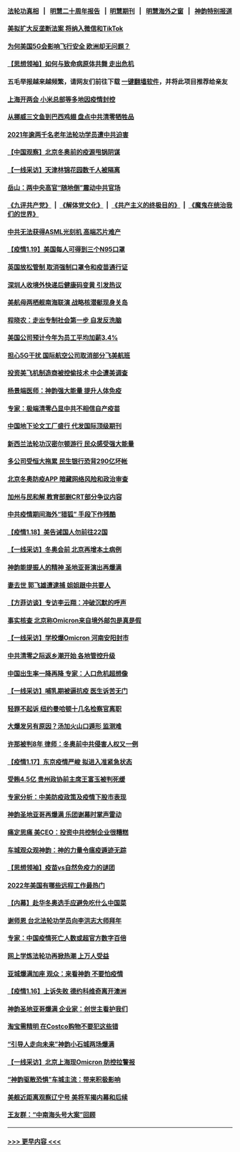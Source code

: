 #### [法轮功真相](https://github.com/gfw-breaker/truth/blob/master/README.md?t=0) &nbsp;&nbsp;|&nbsp;&nbsp; [明慧二十周年报告](https://github.com/gfw-breaker/mh-reports/blob/master/README.md?t=0) &nbsp;&nbsp;|&nbsp;&nbsp;[明慧期刊](https://github.com/gfw-breaker/mh-qikan) &nbsp;&nbsp;|&nbsp;&nbsp; [明慧海外之窗](https://github.com/gfw-breaker/mh-news/blob/master/README.md?t=0) &nbsp;&nbsp;|&nbsp;&nbsp; [神韵特别报道](https://github.com/gfw-breaker/mh-news/blob/master/shenyun.md?t=0)
#### [美拟扩大反垄断法案 将纳入微信和TikTok](../pages/nf4514/n13517008.md?t=01201801) 
#### [为何美国5G会影响飞行安全 欧洲却无问题？](../pages/nf4514/n13516469.md?t=01201801) 
#### [【思想领袖】如何与致命病原体共舞 走出危机](../pages/nf4514/n13489241.md?t=01201801) 
#### 五毛举报越来越频繁，请网友们前往下载 [一键翻墙软件](https://github.com/gfw-breaker/ssr-accounts)，并将此项目推荐给亲友
#### [上海开两会 小米总部等多地因疫情封控](../pages/nf4514/n13516184.md?t=01201801) 
#### [从挪威三文鱼到巴西鸡翅 盘点中共清零牺牲品](../pages/nf4514/n13516261.md?t=01201801) 
#### [2021年逾两千名老年法轮功学员遭中共迫害](../pages/nf4514/n13513237.md?t=01201801) 
#### [【中国观察】北京冬奥前的疫源甩锅阴谋](../pages/nf4514/n13515922.md?t=01201801) 
#### [【一线采访】天津林锦花园数千人被隔离](../pages/nf4514/n13516051.md?t=01201801) 
#### [岳山：两中央高官“随地倒”震动中共官场](../pages/nf4514/n13515984.md?t=01201801) 
#### [《九评共产党》](https://github.com/begood0513/9ping.md/blob/master/README.md) &nbsp;|&nbsp; [《解体党文化》](../../../../jtdwh.md/blob/master/README.md)  &nbsp;|&nbsp; [《共产主义的终极目的》](../../../../gczydzjmd.md/blob/master/README.md) &nbsp;|&nbsp; [《魔鬼在统治我们的世界》](../../../../mgztzwmdsj.md/blob/master/README.md) 
#### [中共无法获得ASML光刻机 高端芯片难产](../pages/nf4514/n13515985.md?t=01201801) 
#### [【疫情1.19】美国每人可得到三个N95口罩](../pages/nf4514/n13515332.md?t=01201801) 
#### [英国放松管制 取消强制口罩令和疫苗通行证](../pages/nf4514/n13515879.md?t=01201801) 
#### [深圳人收境外快递后健康码变黄 引发热议](../pages/nf4514/n13515317.md?t=01201801) 
#### [美航母两栖舰南海联演 战略核潜艇现身关岛](../pages/nf4514/n13514900.md?t=01201801) 
#### [程晓农：走出专制社会第一步 自发反洗脑](../pages/nf4514/n13512864.md?t=01201801) 
#### [美国公司预计今年为员工平均加薪3.4%](../pages/nf4514/n13514159.md?t=01201801) 
#### [担心5G干扰 国际航空公司取消部分飞美航班](../pages/nf4514/n13513955.md?t=01201801) 
#### [投资美飞机制造商被控偷技术 中企遭美调查](../pages/nf4514/n13513846.md?t=01201801) 
#### [杨景端医师：神韵强大能量 提升人体免疫](../pages/nf4514/n13498173.md?t=01201801) 
#### [专家：极端清零凸显中共不相信自产疫苗](../pages/nf4514/n13513812.md?t=01201801) 
#### [中国地下论文工厂盛行 代发国际顶级期刊](../pages/nf4514/n13513792.md?t=01201801) 
#### [新西兰法轮功汉密尔顿游行 民众感受强大能量](../pages/nf4514/n13510334.md?t=01201801) 
#### [多公司受恒大拖累 民生银行恐背290亿坏帐](../pages/nf4514/n13513730.md?t=01201801) 
#### [北京冬奥防疫APP 暗藏网络风险和政治审查](../pages/nf4514/n13513674.md?t=01201801) 
#### [加州与民和解 教育部删CRT部分争议内容](../pages/nf4514/n13512527.md?t=01201801) 
#### [中共疫情期间海外“猎狐” 手段下作残酷](../pages/nf4514/n13513039.md?t=01201801) 
#### [【疫情1.18】美告诫国人勿前往22国](../pages/nf4514/n13512841.md?t=01201801) 
#### [【一线采访】冬奥会前 北京再增本土病例](../pages/nf4514/n13512811.md?t=01201801) 
#### [神韵能提振人的精神 圣地亚哥演出再爆满](../pages/nf4514/n13512971.md?t=01201801) 
#### [妻去世 郭飞雄遭逮捕 姐姐跟中共要人](../pages/nf4514/n13509835.md?t=01201801) 
#### [【方菲访谈】专访李云翔：冲破沉默的呼声](../pages/nf4514/n13511777.md?t=01201801) 
#### [事实核查 北京称Omicron来自境外邮包是真是假](../pages/nf4514/n13511825.md?t=01201801) 
#### [【一线采访】学校爆Omicron 河南安阳封市](../pages/nf4514/n13511433.md?t=01201801) 
#### [中共清零之际返乡潮开始 各地管控升级](../pages/nf4514/n13511486.md?t=01201801) 
#### [中国出生率一降再降 专家：人口危机超想像](../pages/nf4514/n13511372.md?t=01201801) 
#### [【一线采访】哺乳期被逼抗疫 医生诉苦无门](../pages/nf4514/n13510917.md?t=01201801) 
#### [轻罪不起诉 纽约曼哈顿十几名检察官离职](../pages/nf4514/n13509966.md?t=01201801) 
#### [大爆发另有原因？汤加火山口遁形 监测难](../pages/nf4514/n13510711.md?t=01201801) 
#### [许那被判8年 律师：冬奥前中共侵害人权又一例](../pages/nf4514/n13508986.md?t=01201801) 
#### [【疫情1.17】东京疫情严峻 拟进入准紧急状态](../pages/nf4514/n13510452.md?t=01201801) 
#### [受贿4.5亿 贵州政协前主席王富玉被判死缓](../pages/nf4514/n13510120.md?t=01201801) 
#### [专家分析：中美防疫政策及疫情下股市表现](../pages/nf4514/n13509416.md?t=01201801) 
#### [神韵圣地亚哥再爆满 乐团谢幕时掌声雷动](../pages/nf4514/n13510263.md?t=01201801) 
#### [痛定思痛 美CEO：投资中共控制企业很糟糕](../pages/nf4514/n13509218.md?t=01201801) 
#### [车城观众观神韵：神的力量令瘟疫遁迹无踪](../pages/nf4514/n13509643.md?t=01201801) 
#### [【思想领袖】疫苗vs自然免疫力的谜团](../pages/nf4514/n13481829.md?t=01201801) 
#### [2022年美国有哪些远程工作最热门](../pages/nf4514/n13498378.md?t=01201801) 
#### [【内幕】赴华冬奥选手应避免吃什么中国菜](../pages/nf4514/n13505701.md?t=01201801) 
#### [谢师恩 台北法轮功学员向李洪志大师拜年](../pages/nf4514/n13507425.md?t=01201801) 
#### [专家：中国疫情死亡人数或超官方数字百倍](../pages/nf4514/n13504914.md?t=01201801) 
#### [网上学炼法轮功再掀热潮 上万人受益](../pages/nf4514/n13502627.md?t=01201801) 
#### [亚城爆满加座 观众：来看神韵 不要怕疫情](../pages/nf4514/n13508691.md?t=01201801) 
#### [【疫情1.16】上诉失败 德约科维奇离开澳洲](../pages/nf4514/n13508212.md?t=01201801) 
#### [神韵圣地亚哥爆满 企业家：创世主看护我们](../pages/nf4514/n13508732.md?t=01201801) 
#### [淘宝需精明 在Costco购物不要犯这些错](../pages/nf4514/n13503633.md?t=01201801) 
#### [“引导人走向未来”神韵小石城两场爆满](../pages/nf4514/n13508375.md?t=01201801) 
#### [【一线采访】北京上海现Omicron 防控拉警报](../pages/nf4514/n13508473.md?t=01201801) 
#### [“神韵驱散恐惧”车城主流：带来积极影响](../pages/nf4514/n13508129.md?t=01201801) 
#### [美舰近距离观察辽宁号 美将军揭内幕和后续](../pages/nf4514/n13503870.md?t=01201801) 
#### [王友群：“中南海头号大案”回顾](../pages/nf4514/n13507592.md?t=01201801) 

----
#### [ >>> 更早内容 <<< ](../indexes/nf4514-earlier.md)

